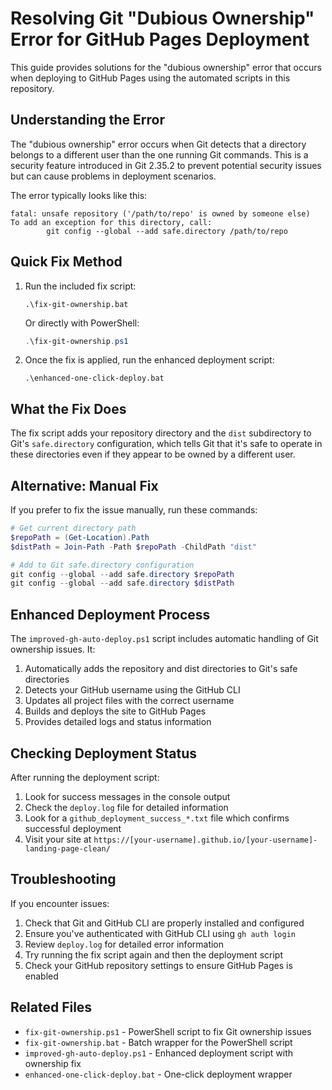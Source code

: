 # Resolving Git "Dubious Ownership" Error for GitHub Pages Deployment

This guide provides solutions for the "dubious ownership" error that occurs when deploying to GitHub Pages using the automated scripts in this repository.

## Understanding the Error

The "dubious ownership" error occurs when Git detects that a directory belongs to a different user than the one running Git commands. This is a security feature introduced in Git 2.35.2 to prevent potential security issues but can cause problems in deployment scenarios.

The error typically looks like this:

```
fatal: unsafe repository ('/path/to/repo' is owned by someone else)
To add an exception for this directory, call:
        git config --global --add safe.directory /path/to/repo
```

## Quick Fix Method

1. Run the included fix script:

   ```batch
   .\fix-git-ownership.bat
   ```

   Or directly with PowerShell:

   ```powershell
   .\fix-git-ownership.ps1
   ```

2. Once the fix is applied, run the enhanced deployment script:

   ```batch
   .\enhanced-one-click-deploy.bat
   ```

## What the Fix Does

The fix script adds your repository directory and the `dist` subdirectory to Git's `safe.directory` configuration, which tells Git that it's safe to operate in these directories even if they appear to be owned by a different user.

## Alternative: Manual Fix

If you prefer to fix the issue manually, run these commands:

```powershell
# Get current directory path
$repoPath = (Get-Location).Path
$distPath = Join-Path -Path $repoPath -ChildPath "dist"

# Add to Git safe.directory configuration
git config --global --add safe.directory $repoPath
git config --global --add safe.directory $distPath
```

## Enhanced Deployment Process

The `improved-gh-auto-deploy.ps1` script includes automatic handling of Git ownership issues. It:

1. Automatically adds the repository and dist directories to Git's safe directories
2. Detects your GitHub username using the GitHub CLI
3. Updates all project files with the correct username
4. Builds and deploys the site to GitHub Pages
5. Provides detailed logs and status information

## Checking Deployment Status

After running the deployment script:

1. Look for success messages in the console output
2. Check the `deploy.log` file for detailed information
3. Look for a `github_deployment_success_*.txt` file which confirms successful deployment
4. Visit your site at `https://[your-username].github.io/[your-username]-landing-page-clean/`

## Troubleshooting

If you encounter issues:

1. Check that Git and GitHub CLI are properly installed and configured
2. Ensure you've authenticated with GitHub CLI using `gh auth login`
3. Review `deploy.log` for detailed error information
4. Try running the fix script again and then the deployment script
5. Check your GitHub repository settings to ensure GitHub Pages is enabled

## Related Files

- `fix-git-ownership.ps1` - PowerShell script to fix Git ownership issues
- `fix-git-ownership.bat` - Batch wrapper for the PowerShell script
- `improved-gh-auto-deploy.ps1` - Enhanced deployment script with ownership fix
- `enhanced-one-click-deploy.bat` - One-click deployment wrapper
